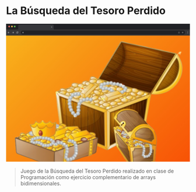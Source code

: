 # La Búsqueda del Tesoro Perdido
<center><img src="images/project3.jpg" alt="Tesoro"></center>

> Juego de la Búsqueda del Tesoro Perdido realizado en clase de Programación como ejercicio complementario de arrays bidimensionales.
